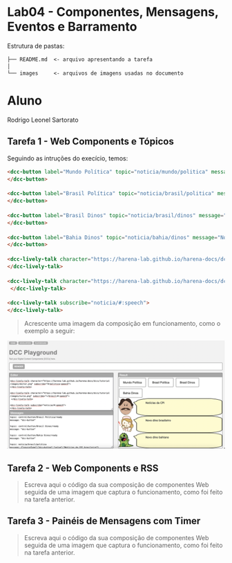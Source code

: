 # Lab04 - Componentes, Mensagens, Eventos e Barramento

Estrutura de pastas:

~~~
├── README.md  <- arquivo apresentando a tarefa
│
└── images     <- arquivos de imagens usadas no documento
~~~

# Aluno
Rodrigo Leonel Sartorato

## Tarefa 1 - Web Components e Tópicos


Seguindo as intruções do execício, temos:

~~~html
<dcc-button label="Mundo Política" topic="noticia/mundo/politica" message="Notícias da CPI">
</dcc-button>

<dcc-button label="Brasil Política" topic="noticia/brasil/politica" message="Notícias da CPI brasileira">
</dcc-button>

<dcc-button label="Brasil Dinos" topic="noticia/brasil/dinos" message="Novo dino brasileiro">
</dcc-button>

<dcc-button label="Bahia Dinos" topic="noticia/bahia/dinos" message="Novo dino bahiano">
</dcc-button>

<dcc-lively-talk character="https://harena-lab.github.io/harena-docs/dccs/tutorial/images/doctor.png" subscribe="#/politica:speech">
</dcc-lively-talk>

<dcc-lively-talk character="https://harena-lab.github.io/harena-docs/dccs/tutorial/images/nurse.png" subscribe="+/brasil/#:speech">
 </dcc-lively-talk>

<dcc-lively-talk subscribe="noticia/#:speech">
</dcc-lively-talk>
~~~

> Acrescente uma imagem da composição em funcionamento, como o exemplo a seguir:

![Composition Screenshot](tarefa4_imagem1.png)

## Tarefa 2 - Web Components e RSS
> Escreva aqui o código da sua composição de componentes Web seguida de uma imagem que captura o funcionamento, como foi feito na tarefa anterior.

## Tarefa 3 - Painéis de Mensagens com Timer
> Escreva aqui o código da sua composição de componentes Web seguida de uma imagem que captura o funcionamento, como foi feito na tarefa anterior.

